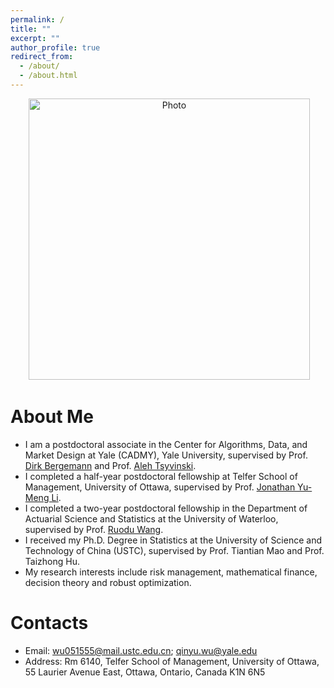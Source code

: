 ```yaml
---
permalink: /
title: ""
excerpt: ""
author_profile: true
redirect_from: 
  - /about/
  - /about.html
---
```


<p align="center">
  <img src="https://qinyuwu.github.io/images/Photo1.jpg" alt="Photo" style="width: 450px;"/> 
</p>

# About Me
* I am a postdoctoral associate in the Center for Algorithms, Data, and Market Design at Yale (CADMY), Yale University, supervised by Prof. [Dirk Bergemann](https://economics.yale.edu/people/dirk-bergemann) and Prof. [Aleh Tsyvinski](https://economics.yale.edu/people/aleh-tsyvinski).
* I completed a half-year postdoctoral fellowship at Telfer School of Management, University of Ottawa, supervised by Prof. [Jonathan Yu-Meng Li](https://telfer.uottawa.ca/en/directory/jonathan-yumeng-li/).
* I completed a two-year postdoctoral fellowship in the Department of Actuarial Science and Statistics at the University of Waterloo, supervised by Prof. [Ruodu Wang](http://sas.uwaterloo.ca/~wang/).
* I received my Ph.D. Degree in Statistics at the University of Science and Technology of China (USTC), supervised by Prof. Tiantian Mao and Prof. Taizhong Hu.
* My research interests include risk management, mathematical finance, decision theory and robust optimization.


# Contacts
* Email: wu051555@mail.ustc.edu.cn; qinyu.wu@yale.edu
* Address: Rm 6140, Telfer School of Management, University of Ottawa, 55 Laurier Avenue East, Ottawa, Ontario, Canada K1N 6N5
